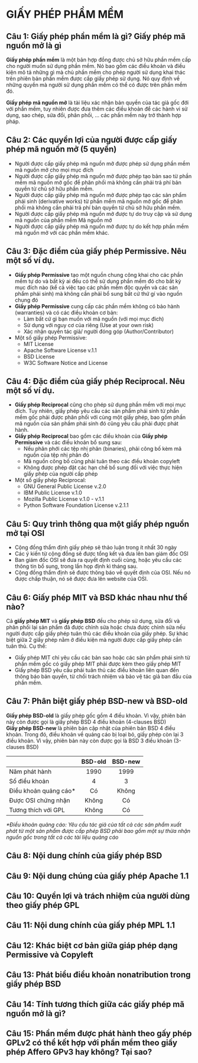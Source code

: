 # GIẤY PHÉP PHẦM MỀM

## Câu 1: Giấy phép phần mềm là gì? Giấy phép mã nguồn mở là gì

**Giấy phép phần mềm** là một bản hợp đồng được chủ sở hữu phần mềm cấp cho người muốn sử dụng phần mềm. Nó bao gồm các điều khoản và điều kiện mô tả những gì mà chủ phần mềm cho phép người sử dụng khai thác trên phiên bản phần mềm được cấp giấy phép sử dụng. Nó quy định về những quyền mà người sử dụng phần mềm có thể có được trên phần mềm đó.

**Giấy phép mã nguồn mở** là tài liệu xác nhận bản quyền của tác giả gốc đới với phần mềm, tuy nhiên được đưa thêm các điều khoản để các hành vi sử dụng, sao chép, sửa đổi, phân phối, ... các phần mềm này trở thành hợp pháp.

## Câu 2: Các quyền lợi của người được cấp giấy phép mã nguồn mở (5 quyền)

- Người được cấp giấy phép mã nguồn mở được phép sử dụng phần mềm mã nguồn mở cho mọi mục đích
- Người được cấp giấy phép mã nguồn mở được phép tạo bản sao từ phần mềm mã nguồn mở gốc để phân phối mà không cần phải trả phí bản quyền từ chủ sở hữu phần mềm.
- Người được cấp giấy phép mã nguồn mở được phép tạo các sản phẩm phái sinh (derivative works) từ phần mềm mã nguồn mở gốc để phân phối mà không cần phải trả phí bản quyền từ chủ sở hữu phần mềm.
- Người được cấp giấy phép mã nguồn mở được tự do truy cập và sử dụng mã nguồn của phần mềm Mã nguồn mở
- Người được cấp giấy phép mã nguồn mở được tự do kết hợp phần mềm mã nguồn mở với các phần mềm khác.

## Câu 3: Đặc điểm của giấy phép Permissive. Nêu một số ví dụ.

- **Giấy phép Permissive** tạo một nguồn chung công khai cho các phần mềm tự do và bất kỳ ai đều có thể sử dụng phần mềm đó cho bất kỳ mục đích nào (kể cả việc tạo các phần mềm độc quyền và các sản phẩm phái sinh) mà không cần phảỉ bổ sung bất cứ thứ gí vào nguồn chung đó
- **Giấy phép Permissive** cung cấp các phần mềm không có bảo hành (warranties) và có các điều khoản cơ bản:
  - Làm bất cứ gì bạn muốn với mã nguồn (với mọi mục đich)
  - Sử dụng với nguy cơ của riêng (Use at your own risk)
  - Xác nhận quyền tác giả/ người đóng góp (Author/Contributor)
- Một số giấy phép Permissive:
  - MIT License
  - Apache Software License v.1.1
  - BSD License
  - W3C Software Notice and License

## Câu 4: Đặc điểm của giấy phép Reciprocal. Nêu một số ví dụ.

- **Giấy phép Reciprocal** cũng cho phép sử dụng phần mềm với mọi mục đích. Tuy nhiên, giấy phép yêu cầu các sản phẩm phái sinh từ phần mềm gốc phải được phân phối với cùng một giấy phép, bao gồm phần mã nguồn của sản phầm phái sinh đó cũng yêu cầu phải được phát hành.
- **Giấy phép Reciprocal** bao gồm các điều khoản của **Giấy phép Permissive** và các điều khoản bổ sung sau:
  - Nếu phân phới các tệp nhị phân (binaries), phải công bố kèm mã nguồn của tệp nhị phân đó
  - Mã nguồn công bố cũng phải tuân theo các điều khoản copyleft
  - Không được phép đặt các hạn chế bổ sung đối với việc thực hiện giấy phép của người cấp phép
- Một số giấy phép Reciprocal:
  - GNU General Public License v.2.0
  - IBM Public License v.1.0
  - Mozilla Public License v.1.0 - v.1.1
  - Python Software Foundation License v.2.1.1

## Câu 5: Quy trình thông qua một giấy phép nguồn mở tại OSI

- Cộng đồng thẩm định giấy phép sẽ thảo luận trong ít nhất 30 ngày
- Các ý kiến từ cộng đồng sẽ được tổng kết và đưa lên ban giám đốc OSI
- Ban giám đốc OSI sẽ đưa ra quyết định cuối cùng, hoặc yêu cầu các thông tin bổ sung, trong lần họp định kì tháng sau.
- Cộng đồng thẩm định sẽ được thông báo về quyết định của OSI. Nếu nó được chấp thuận, nó sẽ được đưa lên website của OSI.

## Câu 6: Giấy phép MIT và BSD khác nhau như thế nào?

Cả **giấy phép MIT** và **giấy phép BSD** đều cho phép sử dụng, sửa đổi và phân phối lại sản phẩm đã được chỉnh sửa hoặc chưa được chỉnh sửa nếu người được cấp giấy phép tuân thủ các điều khoản của giấy phép. Sự khác biệt giữa 2 giấy phép nằm ở điều kiện mà người được cấp giấy phép cần tuân thủ. Cụ thể:

- Giấy phép MIT chỉ yêu cầu các bản sao hoặc các sản phẩm phái sinh từ phần mềm gốc có giấy phép MIT phải được kèm theo giấy phép MIT
- Giấy phép BSD yêu cầu phải tuân thủ các điều khoản liên quan đến thông báo bản quyền, từ chối trách nhiệm và bảo vệ tác giả ban đầu của phần mềm.

## Câu 7: Phân biệt giấy phép BSD-new và BSD-old

**Giấy phép BSD-old** là giấy phép gốc gồm 4 điều khoản. Vì vậy, phiên bản này còn được gọi là giấy phép BSD 4 điều khoản (4-clauses BSD)  
**Giấy phép BSD-new** là phiên bản cập nhật của phiên bản BSD 4 điều khoản. Trong đó, điều khoản về quảng cáo bị loại bỏ, giấy phép còn lại 3 điều khoản. Vì vậy, phiên bản này còn được gọi là BSD 3 điều khoản (3-clauses BSD)

|                        | BSD-old | BSD-new |
| ---------------------- | :-----: | :-----: |
| Năm phát hành          |  1990   |  1999   |
| Số điều khoản          |    4    |    3    |
| Điều khoản quảng cáo\* |   Có    |  Không  |
| Được OSI chứng nhận    |  Không  |   Có    |
| Tương thích với GPL    |  Không  |   Có    |

_\*Điều khoản quảng cáo: Yêu cầu tác giả của tất cả các sản phẩm xuất phát từ một sản phẩm được cấp phép BSD phải bao gồm một sự thừa nhận nguồn gốc trong tất cả các tài liệu quảng cáo_

## Câu 8: Nội dung chính của giấy phép BSD

## Câu 9: Nội dung chúng của giấy phép Apache 1.1

## Câu 10: Quyền lợi và trách nhiệm của người dùng theo giấy phép GPL

## Câu 11: Nội dung chính của giấy phép MPL 1.1

## Câu 12: Khác biệt cơ bản giữa giáp phép dạng Permissive và Copyleft

## Câu 13: Phát biểu điều khoản nonatribution trong giấy phép BSD

## Câu 14: Tính tương thích giữa các giấy phép mã nguồn mở là gì?

## Câu 15: Phần mềm được phát hành theo gấy phép GPLv2 có thể kết hợp với phần mềm theo giấy phép Affero GPv3 hay không? Tại sao?
